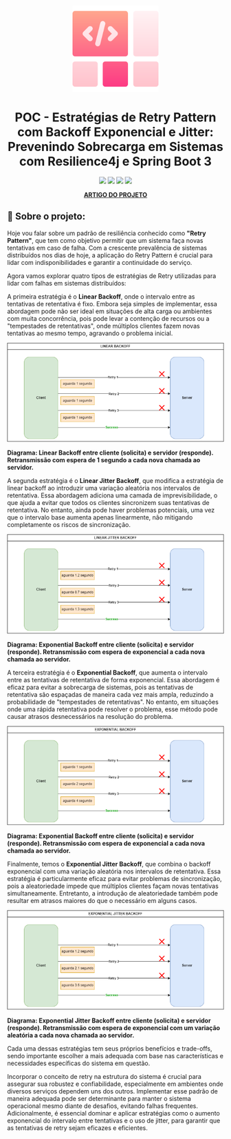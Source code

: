 
<div align="center">

  <img src="assets/logo.png" alt="logo" width="200" height="auto" />
  <h1>POC - Estratégias de Retry Pattern com Backoff Exponencial e Jitter: Prevenindo Sobrecarga em Sistemas com Resilience4j e Spring Boot 3</h1>

<!-- Badges -->
![](https://img.shields.io/badge/Autor-Wesley%20Oliveira%20Santos-brightgreen)
![](https://img.shields.io/badge/Language-java-brightgreen)
![](https://img.shields.io/badge/Framework-springboot-brightgreen)
![](https://img.shields.io/badge/Pattern-Retry%20Exponential%20Backoff%20And%20Jitter-brightgreen)

<p align="center">
    <a href="https://www.linkedin.com/pulse/estrat%C3%A9gias-de-retry-pattern-com-backoff-exponencial-oliveira-santos-xedof/?trackingId=xMp3GxxSRVebtHt5n0LiQw%3D%3D"><strong>ARTIGO DO PROJETO</strong></a>
</p>
</div>


<!-- About the Project -->
## :star2: Sobre o projeto:
<p>
    Hoje vou falar sobre um padrão de resiliência conhecido como <b>"Retry Pattern"</b>, que tem como objetivo permitir que um sistema faça novas tentativas em caso de falha. Com a crescente prevalência de sistemas distribuídos nos dias de hoje, a aplicação do Retry Pattern é crucial para lidar com indisponibilidades e garantir a continuidade do serviço.

Agora vamos explorar quatro tipos de estratégias de Retry utilizadas para lidar com falhas em sistemas distribuídos:

A primeira estratégia é o <b>Linear Backoff</b>, onde o intervalo entre as tentativas de retentativa é fixo. Embora seja simples de implementar, essa abordagem pode não ser ideal em situações de alta carga ou ambientes com muita concorrência, pois pode levar a contenção de recursos ou a "tempestades de retentativas", onde múltiplos clientes fazem novas tentativas ao mesmo tempo, agravando o problema inicial.

<img src="assets/01-linear-backoff.png" alt="logo"/>

**Diagrama: Linear Backoff entre cliente (solicita) e servidor (responde). Retransmissão com espera de 1 segundo a cada nova chamada ao servidor.**

A segunda estratégia é o <b>Linear Jitter Backoff</b>, que modifica a estratégia de linear backoff ao introduzir uma variação aleatória nos intervalos de retentativa. Essa abordagem adiciona uma camada de imprevisibilidade, o que ajuda a evitar que todos os clientes sincronizem suas tentativas de retentativa. No entanto, ainda pode haver problemas potenciais, uma vez que o intervalo base aumenta apenas linearmente, não mitigando completamente os riscos de sincronização.

<img src="assets/02-linear-jitter-backoff.png" alt="logo"/>

**Diagrama: Exponential Backoff entre cliente (solicita) e servidor (responde). Retransmissão com espera de exponencial a cada nova chamada ao servidor.**

A terceira estratégia é o <b>Exponential Backoff</b>, que aumenta o intervalo entre as tentativas de retentativa de forma exponencial. Essa abordagem é eficaz para evitar a sobrecarga de sistemas, pois as tentativas de retentativa são espaçadas de maneira cada vez mais ampla, reduzindo a probabilidade de "tempestades de retentativas". No entanto, em situações onde uma rápida retentativa pode resolver o problema, esse método pode causar atrasos desnecessários na resolução do problema.

<img src="assets/03-exponential-backoff.png" alt="logo"/>

**Diagrama: Exponential Backoff entre cliente (solicita) e servidor (responde). Retransmissão com espera de exponencial a cada nova chamada ao servidor.**

Finalmente, temos o <b>Exponential Jitter Backoff</b>, que combina o backoff exponencial com uma variação aleatória nos intervalos de retentativa. Essa estratégia é particularmente eficaz para evitar problemas de sincronização, pois a aleatoriedade impede que múltiplos clientes façam novas tentativas simultaneamente. Entretanto, a introdução de aleatoriedade também pode resultar em atrasos maiores do que o necessário em alguns casos.

<img src="assets/04-exponential-jitter-backoff.png" alt="logo"/>

**Diagrama: Exponential Jitter Backoff entre cliente (solicita) e servidor (responde). Retransmissão com espera de exponencial com um variação aleatória a cada nova chamada ao servidor.**

Cada uma dessas estratégias tem seus próprios benefícios e trade-offs, sendo importante escolher a mais adequada com base nas características e necessidades específicas do sistema em questão.


Incorporar o conceito de retry na estrutura do sistema é crucial para assegurar sua robustez e confiabilidade, especialmente em ambientes onde diversos serviços dependem uns dos outros. Implementar esse padrão de maneira adequada pode ser determinante para manter o sistema operacional mesmo diante de desafios, evitando falhas frequentes. Adicionalmente, é essencial dominar e aplicar estratégias como o aumento exponencial do intervalo entre tentativas e o uso de jitter, para garantir que as tentativas de retry sejam eficazes e eficientes.

</p>

